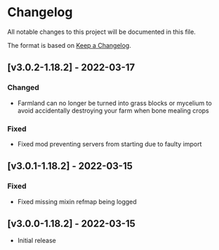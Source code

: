 # Changelog
All notable changes to this project will be documented in this file.

The format is based on [Keep a Changelog].

## [v3.0.2-1.18.2] - 2022-03-17
### Changed
- Farmland can no longer be turned into grass blocks or mycelium to avoid accidentally destroying your farm when bone mealing crops
### Fixed
- Fixed mod preventing servers from starting due to faulty import

## [v3.0.1-1.18.2] - 2022-03-15
### Fixed
- Fixed missing mixin refmap being logged

## [v3.0.0-1.18.2] - 2022-03-15
- Initial release

[Keep a Changelog]: https://keepachangelog.com/en/1.0.0/
